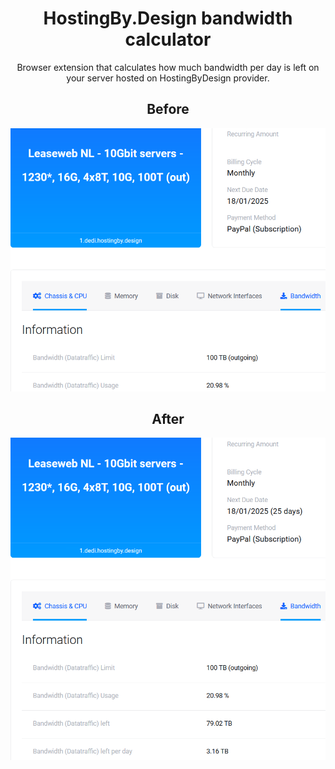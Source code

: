 <h1 align="center">
    HostingBy.Design bandwidth calculator
</h1>

<p align="center">
    Browser extension that calculates how much bandwidth per day is left on your server hosted on HostingByDesign provider.
</p>

<h2 align="center">
    Before
</h2>
<p align="center">
    <img alt="before" src="screenshots/before.png" />
</p>

<h2 align="center">
    After
</h2>
<p align="center">
    <img alt="after" src="screenshots/after.png" />
</p>